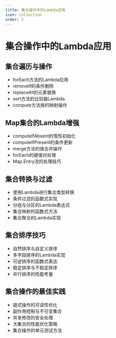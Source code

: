 ```yaml
---
title: 集合操作中的Lambda应用
icon: collection
order: 5
---
```


# 集合操作中的Lambda应用

## 集合遍历与操作

- forEach方法的Lambda应用
- removeIf的条件删除
- replaceAll的元素替换
- sort方法的比较器Lambda
- compute方法族的映射操作

## Map集合的Lambda增强

- computeIfAbsent的惰性初始化
- computeIfPresent的条件更新
- merge方法的值合并操作
- forEach的键值对处理
- Map.Entry流的处理技巧

## 集合转换与过滤

- 使用Lambda进行集合类型转换
- 条件过滤的函数式实现
- 分组与分区的Lambda表达式
- 集合映射的函数式方法
- 集合聚合的Lambda实现

## 集合排序技巧

- 自然排序与自定义排序
- 多字段排序的Lambda实现
- 可逆排序的函数式表达
- 稳定排序与不稳定排序
- 并行排序的性能考量

## 集合操作的最佳实践

- 链式操作的可读性优化
- 副作用控制与不可变集合
- 并发修改的安全处理
- 大集合的性能优化策略
- 集合操作的单元测试方法
